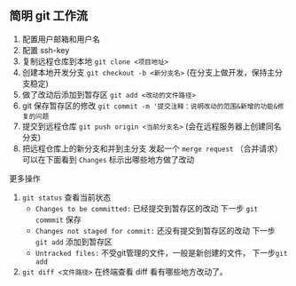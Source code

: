 ## 简明 git 工作流

1. 配置用户邮箱和用户名
2. 配置 ssh-key
3. 复制远程仓库到本地 `git clone <项目地址>`
4. 创建本地开发分支 `git checkout -b <新分支名>` (在分支上做开发，保持主分支稳定)
5. 做了改动后添加到暂存区   `git add <改动的文件路径>`
6. git 保存暂存区的修改 `git commit -m '提交注释：说明改动的范围&新增的功能&修复的问题`
7. 提交到远程仓库 `git push origin <当前分支名>`  (会在远程服务器上创建同名分支)
8. 把远程仓库上的新分支和并到主分支  发起一个 `merge request` （合并请求）可以在下面看到 `Changes` 标示出哪些地方做了改动

更多操作
1. `git status` 查看当前状态
    * `Changes to be committed:` 已经提交到暂存区的改动  下一步 `git commmit` 保存
    * `Changes not staged for commit:` 还没有提交到暂存区的改动 下一步 `git add` 添加到暂存区
    * `Untracked files:` 不受git管理的文件，一般是新创建的文件， 下一步`git add`
2. `git diff <文件路径>` 在终端查看 diff 看有哪些地方改动了。